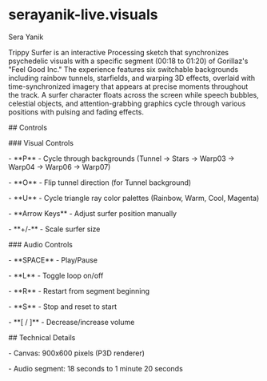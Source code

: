 # serayanik-live.visuals



Sera Yanik



Trippy Surfer is an interactive Processing sketch that synchronizes psychedelic visuals with a specific segment (00:18 to 01:20) of Gorillaz's "Feel Good Inc." The experience features six switchable backgrounds including rainbow tunnels, starfields, and warping 3D effects, overlaid with time-synchronized imagery that appears at precise moments throughout the track. A surfer character floats across the screen while speech bubbles, celestial objects, and attention-grabbing graphics cycle through various positions with pulsing and fading effects.



\## Controls



\### Visual Controls

\- \*\*P\*\* - Cycle through backgrounds (Tunnel → Stars → Warp03 → Warp04 → Warp06 → Warp07)

\- \*\*O\*\* - Flip tunnel direction (for Tunnel background)

\- \*\*U\*\* - Cycle triangle ray color palettes (Rainbow, Warm, Cool, Magenta)

\- \*\*Arrow Keys\*\* - Adjust surfer position manually

\- \*\*+/-\*\* - Scale surfer size



\### Audio Controls

\- \*\*SPACE\*\* - Play/Pause

\- \*\*L\*\* - Toggle loop on/off

\- \*\*R\*\* - Restart from segment beginning

\- \*\*S\*\* - Stop and reset to start

\- \*\*\[ / ]\*\* - Decrease/increase volume



\## Technical Details



\- Canvas: 900x600 pixels (P3D renderer)

\- Audio segment: 18 seconds to 1 minute 20 seconds

